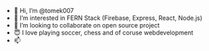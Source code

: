- 👋 Hi, I’m @tomek007
- 🌱 I’m interested in FERN Stack (Firebase, Express, React, Node.js)
- 👀 I’m looking to collaborate on open source project
- 😇 I love playing soccer, chess and of coruse webdevelopment
- 📫 

<!---
tomek007/tomek007 is a ✨ special ✨ repository because its `README.md` (this file) appears on your GitHub profile.
You can click the Preview link to take a look at your changes.
--->
